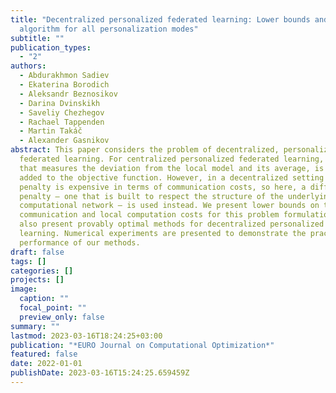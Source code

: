 ```yaml
---
title: "Decentralized personalized federated learning: Lower bounds and optimal
  algorithm for all personalization modes"
subtitle: ""
publication_types:
  - "2"
authors:
  - Abdurakhmon Sadiev
  - Ekaterina Borodich
  - Aleksandr Beznosikov
  - Darina Dvinskikh
  - Saveliy Chezhegov
  - Rachael Tappenden
  - Martin Takáč
  - Alexander Gasnikov
abstract: This paper considers the problem of decentralized, personalized
  federated learning. For centralized personalized federated learning, a penalty
  that measures the deviation from the local model and its average, is often
  added to the objective function. However, in a decentralized setting this
  penalty is expensive in terms of communication costs, so here, a different
  penalty — one that is built to respect the structure of the underlying
  computational network — is used instead. We present lower bounds on the
  communication and local computation costs for this problem formulation and we
  also present provably optimal methods for decentralized personalized federated
  learning. Numerical experiments are presented to demonstrate the practical
  performance of our methods.
draft: false
tags: []
categories: []
projects: []
image:
  caption: ""
  focal_point: ""
  preview_only: false
summary: ""
lastmod: 2023-03-16T18:24:25+03:00
publication: "*EURO Journal on Computational Optimization*"
featured: false
date: 2022-01-01
publishDate: 2023-03-16T15:24:25.659459Z
---
```

